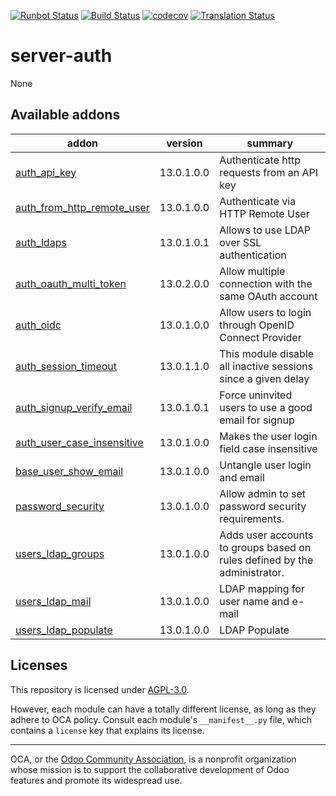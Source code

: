 [![Runbot Status](https://runbot.odoo-community.org/runbot/badge/flat/251/13.0.svg)](https://runbot.odoo-community.org/runbot/repo/github-com-oca-server-auth-251)
[![Build Status](https://travis-ci.com/OCA/server-auth.svg?branch=13.0)](https://travis-ci.com/OCA/server-auth)
[![codecov](https://codecov.io/gh/OCA/server-auth/branch/13.0/graph/badge.svg)](https://codecov.io/gh/OCA/server-auth)
[![Translation Status](https://translation.odoo-community.org/widgets/server-auth-13-0/-/svg-badge.svg)](https://translation.odoo-community.org/engage/server-auth-13-0/?utm_source=widget)

<!-- /!\ do not modify above this line -->

# server-auth

None

<!-- /!\ do not modify below this line -->

<!-- prettier-ignore-start -->

[//]: # (addons)

Available addons
----------------
addon | version | summary
--- | --- | ---
[auth_api_key](auth_api_key/) | 13.0.1.0.0 | Authenticate http requests from an API key
[auth_from_http_remote_user](auth_from_http_remote_user/) | 13.0.1.0.0 | Authenticate via HTTP Remote User
[auth_ldaps](auth_ldaps/) | 13.0.1.0.1 | Allows to use LDAP over SSL authentication
[auth_oauth_multi_token](auth_oauth_multi_token/) | 13.0.2.0.0 | Allow multiple connection with the same OAuth account
[auth_oidc](auth_oidc/) | 13.0.1.0.0 | Allow users to login through OpenID Connect Provider
[auth_session_timeout](auth_session_timeout/) | 13.0.1.1.0 | This module disable all inactive sessions since a given delay
[auth_signup_verify_email](auth_signup_verify_email/) | 13.0.1.0.1 | Force uninvited users to use a good email for signup
[auth_user_case_insensitive](auth_user_case_insensitive/) | 13.0.1.0.0 | Makes the user login field case insensitive
[base_user_show_email](base_user_show_email/) | 13.0.1.0.0 | Untangle user login and email
[password_security](password_security/) | 13.0.1.0.0 | Allow admin to set password security requirements.
[users_ldap_groups](users_ldap_groups/) | 13.0.1.0.0 | Adds user accounts to groups based on rules defined by the administrator.
[users_ldap_mail](users_ldap_mail/) | 13.0.1.0.0 | LDAP mapping for user name and e-mail
[users_ldap_populate](users_ldap_populate/) | 13.0.1.0.0 | LDAP Populate

[//]: # (end addons)

<!-- prettier-ignore-end -->

## Licenses

This repository is licensed under [AGPL-3.0](LICENSE).

However, each module can have a totally different license, as long as they adhere to OCA
policy. Consult each module's `__manifest__.py` file, which contains a `license` key
that explains its license.

----

OCA, or the [Odoo Community Association](http://odoo-community.org/), is a nonprofit
organization whose mission is to support the collaborative development of Odoo features
and promote its widespread use.
